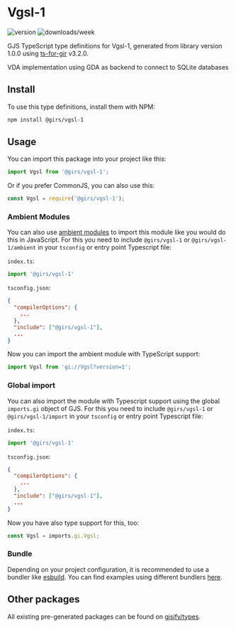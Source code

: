 
# Vgsl-1

![version](https://img.shields.io/npm/v/@girs/vgsl-1)
![downloads/week](https://img.shields.io/npm/dw/@girs/vgsl-1)


GJS TypeScript type definitions for Vgsl-1, generated from library version 1.0.0 using [ts-for-gir](https://github.com/gjsify/ts-for-gir) v3.2.0.

VDA implementation using GDA as backend to connect to SQLite databases

## Install

To use this type definitions, install them with NPM:
```bash
npm install @girs/vgsl-1
```

## Usage

You can import this package into your project like this:
```ts
import Vgsl from '@girs/vgsl-1';
```

Or if you prefer CommonJS, you can also use this:
```ts
const Vgsl = require('@girs/vgsl-1');
```

### Ambient Modules

You can also use [ambient modules](https://github.com/gjsify/ts-for-gir/tree/main/packages/cli#ambient-modules) to import this module like you would do this in JavaScript.
For this you need to include `@girs/vgsl-1` or `@girs/vgsl-1/ambient` in your `tsconfig` or entry point Typescript file:

`index.ts`:
```ts
import '@girs/vgsl-1'
```

`tsconfig.json`:
```json
{
  "compilerOptions": {
    ...
  },
  "include": ["@girs/vgsl-1"],
  ...
}
```

Now you can import the ambient module with TypeScript support: 

```ts
import Vgsl from 'gi://Vgsl?version=1';
```

### Global import

You can also import the module with Typescript support using the global `imports.gi` object of GJS.
For this you need to include `@girs/vgsl-1` or `@girs/vgsl-1/import` in your `tsconfig` or entry point Typescript file:

`index.ts`:
```ts
import '@girs/vgsl-1'
```

`tsconfig.json`:
```json
{
  "compilerOptions": {
    ...
  },
  "include": ["@girs/vgsl-1"],
  ...
}
```

Now you have also type support for this, too:

```ts
const Vgsl = imports.gi.Vgsl;
```

### Bundle

Depending on your project configuration, it is recommended to use a bundler like [esbuild](https://esbuild.github.io/). You can find examples using different bundlers [here](https://github.com/gjsify/ts-for-gir/tree/main/examples).

## Other packages

All existing pre-generated packages can be found on [gjsify/types](https://github.com/gjsify/types).

